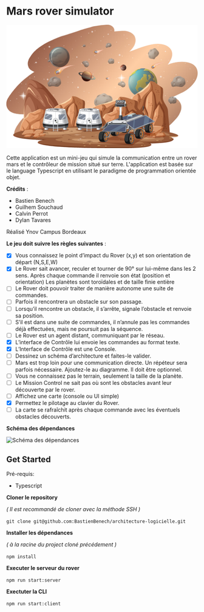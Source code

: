 # Mars rover simulator

![Mover rover simulator illustration](Mars-rover-simulator-illustration.jpg)

Cette application est un mini-jeu qui simule la communication entre un rover mars et le contrôleur de mission situé sur terre. L'application est basée sur le language Typescript en utilisant le paradigme de programmation orientée objet.

**Crédits** :

- Bastien Benech
- Guilhem Souchaud
- Calvin Perrot
- Dylan Tavares

Réalisé Ynov Campus Bordeaux

**Le jeu doit suivre les règles suivantes** :

- [x] Vous connaissez le point d’impact du Rover (x,y) et son orientation de départ (N,S,E,W)
- [x] Le Rover sait avancer, reculer et tourner de 90° sur lui-même dans les 2 sens.
      Après chaque commande il renvoie son état (position et orientation)
      Les planètes sont toroïdales et de taille finie entière
- [ ] Le Rover doit pouvoir traiter de manière autonome une suite de commandes.
- [ ] Parfois il rencontrera un obstacle sur son passage.
- [ ] Lorsqu’il rencontre un obstacle, il s’arrête, signale l’obstacle et renvoie sa position.
- [ ] S’il est dans une suite de commandes, il n’annule pas les commandes déjà effectuées, mais ne poursuit pas la séquence.
- [ ] Le Rover est un agent distant, communiquant par le réseau.
- [x] L’interface de Contrôle lui envoie les commandes au format texte.
- [x] L’Interface de Contrôle est une Console.
- [ ] Dessinez un schéma d’architecture et faites-le valider.
- [ ] Mars est trop loin pour une communication directe. Un répéteur sera parfois nécessaire. Ajoutez-le au diagramme. Il doit être optionnel.
- [ ] Vous ne connaissez pas le terrain, seulement la taille de la planète.
- [ ] Le Mission Control ne sait pas où sont les obstacles avant leur découverte par le rover.
- [ ] Affichez une carte (console ou UI simple)
- [x] Permettez le pilotage au clavier du Rover.
- [ ] La carte se rafraîchit après chaque commande avec les éventuels obstacles découverts.

**Schéma des dépendances**

![Schéma des dépendances](dependencies-schema.png)

## Get Started

Pré-requis:

- Typescript

**Cloner le repository**

_( Il est recommandé de cloner avec la méthode SSH )_

`git clone git@github.com:BastienBenech/architecture-logicielle.git`

**Installer les dépendances**

_( à la racine du project cloné précédement )_

`npm install`

**Executer le serveur du rover**

`npm run start:server`

**Exectuter la CLI**

`npm run start:client`
